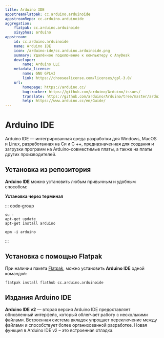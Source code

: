 ```yaml
---
title: Arduino IDE
appstreamFlatpak: cc.arduino.arduinoide
appstreamRepo: cc.arduino.arduinoide
aggregation:
    flatpak: cc.arduino.arduinoide
    sisyphus: arduino
appstream:
    id: cc.arduino.arduinoide
    name: Arduino IDE
    icon: /arduino-ide/cc.arduino.arduinoide.png
    summary: Удалённое подключение к компьютеру с AnyDesk
    developer: 
        name: Arduino LLC
    metadata_license: 
        name: GNU GPLv3
        link: https://choosealicense.com/licenses/gpl-3.0/
    url: 
        homepage: https://arduino.cc/
        bugtracker: https://github.com/arduino/Arduino/issues/
        translate: https://github.com/arduino/Arduino/tree/master/arduino-core/src/processing/app/i18n/
        help: https://www.arduino.cc/en/Guide/
---
```


# Arduino IDE

Arduino IDE — интегрированная среда разработки для Windows, MacOS и Linux, разработанная на Си и C ++, предназначенная для создания и загрузки программ на Arduino-совместимые платы, а также на платы других производителей.

## Установка из репозитория

**Arduino IDE** можно установить любым привычным и удобным способом:

<!--@include: ./parts/install/software-repo.md-->

**Установка через терминал**

::: code-group

```shell[apt-get]
su -
apt-get update
apt-get install arduino
```

```shell[epm]
epm -i arduino
```
:::

## Установка с помощью Flatpak

При наличии пакета [Flatpak](/flatpak), можно установить **Arduino IDE** одной командой:

```shell
flatpak install flathub cc.arduino.arduinoide
```


## Издания Arduino IDE

**Arduino IDE v2** — вторая версия Arduino IDE предоставляет обновленный интерфейс, который облегчает работу с несколькими файлами. Встроенная система вкладок упрощает переключение между файлами и способствует более организованной разработке. Новая функция в Arduino IDE v2 – это встроенная отладка.
